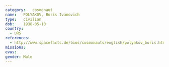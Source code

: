 ```yaml
---
category:	cosmonaut
name:	POLYAKOV, Boris Ivanovich 
type:	civilian
dob:	1938-05-10
country:
  - URS
references:
  - http://www.spacefacts.de/bios/cosmonauts/english/polyakov_boris.htm
missions:
evas:
gender:	Male
---
```

